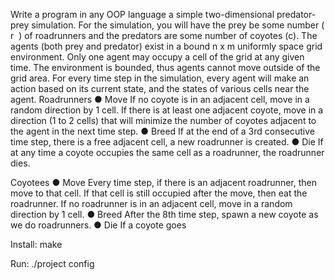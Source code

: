 Write a program in any OOP language a simple two-dimensional predator-prey simulation.
For the simulation, you will have the prey be some number (​ r ​ ) of roadrunners and the
predators are some number of coyotes (c). The agents (both prey and predator) exist in a
bound n x m uniformly space grid environment. Only one agent may occupy a cell of the
grid at any given time. The environment is bounded, thus agents cannot move outside of
the grid area.
For every time step in the simulation, every agent will make an action based on its current
state, and the states of various cells near the agent.
Roadrunners
● Move If no coyote is in an adjacent cell, move in a random direction by 1 cell. If
there is at least one adjacent coyote, move in a direction (1 to 2 cells) that will
minimize the number of coyotes adjacent to the agent in the next time step.
● Breed If at the end of a 3rd consecutive time step, there is a free adjacent cell, a new
roadrunner is created.
● Die If at any time a coyote occupies the same cell as a roadrunner, the roadrunner
dies.

Coyotees
● Move Every time step, if there is an adjacent roadrunner, then move to that cell. If
that cell is still occupied after the move, then eat the roadrunner. If no roadrunner is
in an adjacent cell, move in a random direction by 1 cell.
● Breed After the 8th time step, spawn a new coyote as we do roadrunners.
● Die If a coyote goes


Install:
	make

Run:
	./project config
